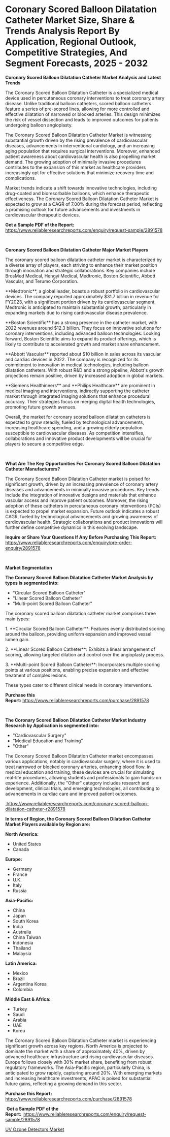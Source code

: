 <p><h1>Coronary Scored Balloon Dilatation Catheter Market Size, Share & Trends Analysis Report By Application, Regional Outlook, Competitive Strategies, And Segment Forecasts, 2025 - 2032</h1></p><p><strong>Coronary Scored Balloon Dilatation Catheter Market Analysis and Latest Trends</strong></p>
<p><p>The Coronary Scored Balloon Dilatation Catheter is a specialized medical device used in percutaneous coronary interventions to treat coronary artery disease. Unlike traditional balloon catheters, scored balloon catheters feature a series of pre-scored lines, allowing for more controlled and effective dilatation of narrowed or blocked arteries. This design minimizes the risk of vessel dissection and leads to improved outcomes for patients undergoing balloon angioplasty.</p><p>The Coronary Scored Balloon Dilatation Catheter Market is witnessing substantial growth driven by the rising prevalence of cardiovascular diseases, advancements in interventional cardiology, and an increasing aging population that requires surgical interventions. Moreover, enhanced patient awareness about cardiovascular health is also propelling market demand. The growing adoption of minimally invasive procedures contributes to the expansion of this market as healthcare providers increasingly opt for effective solutions that minimize recovery time and complications.</p><p>Market trends indicate a shift towards innovative technologies, including drug-coated and bioresorbable balloons, which enhance therapeutic effectiveness. The Coronary Scored Balloon Dilatation Catheter Market is expected to grow at a CAGR of 7.00% during the forecast period, reflecting a promising outlook for future advancements and investments in cardiovascular therapeutic devices.</p></p>
<p><strong>Get a Sample PDF of the Report:&nbsp;</strong> <a href="https://www.reliableresearchreports.com/enquiry/request-sample/2891578?utm_campaign=3012&utm_medium=2&utm_source=Github&utm_content=ia&utm_term=14032025&utm_id=coronary-scored-balloon-dilatation-catheter">https://www.reliableresearchreports.com/enquiry/request-sample/2891578</a></p>
<p>&nbsp;</p>
<p><strong>Coronary Scored Balloon Dilatation Catheter Major Market Players</strong></p>
<p><p>The coronary scored balloon dilatation catheter market is characterized by a diverse array of players, each striving to enhance their market position through innovation and strategic collaborations. Key companies include BrosMed Medical, Hengyi Medical, Medtronic, Boston Scientific, Abbott Vascular, and Terumo Corporation.</p><p>**Medtronic**, a global leader, boasts a robust portfolio in cardiovascular devices. The company reported approximately $31.7 billion in revenue for FY2023, with a significant portion driven by its cardiovascular segment. Medtronic is anticipated to maintain substantial growth, particularly in expanding markets due to rising cardiovascular disease prevalence.</p><p>**Boston Scientific** has a strong presence in the catheter market, with 2022 revenues around $12.3 billion. They focus on innovative solutions for coronary interventions, including advanced balloon technologies. Looking forward, Boston Scientific aims to expand its product offerings, which is likely to contribute to accelerated growth and market share enhancement.</p><p>**Abbott Vascular** reported about $10 billion in sales across its vascular and cardiac devices in 2022. The company is recognized for its commitment to innovation in medical technologies, including balloon dilatation catheters. With robust R&D and a strong pipeline, Abbott's growth projections remain positive, driven by increased adoption in global markets.</p><p>**Siemens Healthineers** and **Philips Healthcare** are prominent in medical imaging and interventions, indirectly supporting the catheter market through integrated imaging solutions that enhance procedural accuracy. Their strategies focus on merging digital health technologies, promoting future growth avenues.</p><p>Overall, the market for coronary scored balloon dilatation catheters is expected to grow steadily, fueled by technological advancements, increasing healthcare spending, and a growing elderly population susceptible to cardiovascular diseases. As competition intensifies, collaborations and innovative product developments will be crucial for players to secure a competitive edge.</p></p>
<p>&nbsp;</p>
<p><strong>What Are The Key Opportunities For Coronary Scored Balloon Dilatation Catheter Manufacturers?</strong></p>
<p><p>The Coronary Scored Balloon Dilatation Catheter market is poised for significant growth, driven by an increasing prevalence of coronary artery diseases and advancements in minimally invasive procedures. Key trends include the integration of innovative designs and materials that enhance vascular access and improve patient outcomes. Moreover, the rising adoption of these catheters in percutaneous coronary interventions (PCIs) is expected to propel market expansion. Future outlook indicates a robust CAGR, fueled by technological advancements and growing awareness of cardiovascular health. Strategic collaborations and product innovations will further define competitive dynamics in this evolving landscape.</p></p>
<p><strong>Inquire or Share Your Questions If Any Before Purchasing This Report:</strong> <a href="https://www.reliableresearchreports.com/enquiry/pre-order-enquiry/2891578?utm_campaign=3012&utm_medium=2&utm_source=Github&utm_content=ia&utm_term=14032025&utm_id=coronary-scored-balloon-dilatation-catheter">https://www.reliableresearchreports.com/enquiry/pre-order-enquiry/2891578</a></p>
<p>&nbsp;</p>
<p><strong>Market Segmentation</strong></p>
<p><strong>The Coronary Scored Balloon Dilatation Catheter Market Analysis by types is segmented into:</strong></p>
<p><ul><li>"Circular Scored Balloon Catheter"</li><li>"Linear Scored Balloon Catheter"</li><li>"Multi-point Scored Balloon Catheter"</li></ul></p>
<p><p>The coronary scored balloon dilatation catheter market comprises three main types: </p><p>1. **Circular Scored Balloon Catheter**: Features evenly distributed scoring around the balloon, providing uniform expansion and improved vessel lumen gain.</p><p>  </p><p>2. **Linear Scored Balloon Catheter**: Exhibits a linear arrangement of scoring, allowing targeted dilation and control over the angioplasty process.</p><p>3. **Multi-point Scored Balloon Catheter**: Incorporates multiple scoring points at various positions, enabling precise expansion and effective treatment of complex lesions. </p><p>These types cater to different clinical needs in coronary interventions.</p></p>
<p><strong>Purchase this Report:&nbsp;</strong><a href="https://www.reliableresearchreports.com/purchase/2891578?utm_campaign=3012&utm_medium=2&utm_source=Github&utm_content=ia&utm_term=14032025&utm_id=coronary-scored-balloon-dilatation-catheter">https://www.reliableresearchreports.com/purchase/2891578</a></p>
<p>&nbsp;</p>
<p><strong>The Coronary Scored Balloon Dilatation Catheter Market Industry Research by Application is segmented into:</strong></p>
<p><ul><li>"Cardiovascular Surgery"</li><li>"Medical Education and Training"</li><li>"Other"</li></ul></p>
<p><p>The Coronary Scored Balloon Dilatation Catheter market encompasses various applications, notably in cardiovascular surgery, where it is used to treat narrowed or blocked coronary arteries, enhancing blood flow. In medical education and training, these devices are crucial for simulating real-life procedures, allowing students and professionals to gain hands-on experience. Additionally, the "Other" category includes research and development, clinical trials, and emerging technologies, all contributing to advancements in cardiac care and improved patient outcomes.</p></p>
<p><a href="https://www.reliableresearchreports.com/coronary-scored-balloon-dilatation-catheter-r2891578?utm_campaign=3012&utm_medium=2&utm_source=Github&utm_content=ia&utm_term=14032025&utm_id=coronary-scored-balloon-dilatation-catheter">&nbsp;https://www.reliableresearchreports.com/coronary-scored-balloon-dilatation-catheter-r2891578</a></p>
<p><strong>In terms of Region, the Coronary Scored Balloon Dilatation Catheter Market Players available by Region are:</strong></p>
<p>
    <p> <strong> North America: </strong>
        <ul>
            <li>United States</li>
            <li>Canada</li>
        </ul>
        </p> 
    <p> <strong> Europe: </strong>
        <ul>
            <li>Germany</li>
            <li>France</li>
            <li>U.K.</li>
            <li>Italy</li>
            <li>Russia</li>
        </ul>
        </p> 
    <p> <strong> Asia-Pacific: </strong>
        <ul>
            <li>China</li>
            <li>Japan</li>
            <li>South Korea</li>
            <li>India</li>
            <li>Australia</li>
            <li>China Taiwan</li>
            <li>Indonesia</li>
            <li>Thailand</li>
            <li>Malaysia</li>
        </ul>
        </p> 
    <p> <strong> Latin America: </strong>
        <ul>
            <li>Mexico</li>
            <li>Brazil</li>
            <li>Argentina Korea</li>
            <li>Colombia</li>
        </ul>
        </p> 
    <p> <strong> Middle East & Africa: </strong>
        <ul>
            <li>Turkey</li>
            <li>Saudi</li>
            <li>Arabia</li>
            <li>UAE</li>
            <li>Korea</li>
        </ul>
    </p>
    </p>
<p><p>The Coronary Scored Balloon Dilatation Catheter market is experiencing significant growth across key regions. North America is projected to dominate the market with a share of approximately 40%, driven by advanced healthcare infrastructure and rising cardiovascular diseases. Europe follows closely with 30% market share, benefiting from robust regulatory frameworks. The Asia-Pacific region, particularly China, is anticipated to grow rapidly, capturing around 20%. With emerging markets and increasing healthcare investments, APAC is poised for substantial future gains, reflecting a growing demand in this sector.</p></p>
<p><strong>Purchase this Report: </strong><a href="https://www.reliableresearchreports.com/purchase/2891578?utm_campaign=3012&utm_medium=2&utm_source=Github&utm_content=ia&utm_term=14032025&utm_id=coronary-scored-balloon-dilatation-catheter">https://www.reliableresearchreports.com/purchase/2891578</a></p>
<p>&nbsp;<strong>Get a Sample PDF of the Report:&nbsp;&nbsp;</strong><a href="https://www.reliableresearchreports.com/enquiry/request-sample/2891578?utm_campaign=3012&utm_medium=2&utm_source=Github&utm_content=ia&utm_term=14032025&utm_id=coronary-scored-balloon-dilatation-catheter">https://www.reliableresearchreports.com/enquiry/request-sample/2891578</a></p>
<p><strong></strong></p>
<p><p><a href="https://github.com/genayziben/Market-Research-Report-List-1/blob/main/uv-ozone-detectors-market.md?utm_campaign=3012&utm_medium=2&utm_source=Github&utm_content=ia&utm_term=14032025&utm_id=coronary-scored-balloon-dilatation-catheter">UV Ozone Detectors Market</a></p></p>